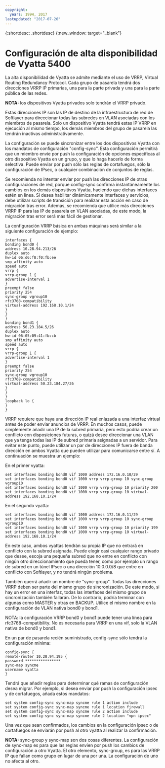 ```yaml
---
copyright:
  years: 1994, 2017
lastupdated: "2017-07-26"
---
```


{:shortdesc: .shortdesc}
{:new_window: target="_blank"}

# Configuración de alta disponibilidad de Vyatta 5400

La alta disponibilidad de Vyatta se admite mediante el uso de VRRP, Virtual Routing Redundancy Protocol. Cada grupo de pasarela tendrá dos direcciones VRRP IP primarias, una para la parte privada y una para la parte pública de las redes. 

**NOTA:** los dispositivos Vyatta privados solo tendrán el VRRP privado. 

Estas direcciones IP son las IP de destino de la infraestructura de red de Softlayer para direccionar todas las subredes en VLAN asociadas con los miembros de pasarela. Solo un dispositivo Vyatta tendrá estas IP VRRP en ejecución al mismo tiempo, los demás miembros del grupo de pasarela las tendrán inactivas administrativamente.

La configuración se puede sincronizar entre los dos dispositivos Vyatta con los mandatos de configuración "config-sync". Esta configuración permitirá que un miembro envíe por push la configuración de opciones específicas al otro dispositivo Vyatta en un grupo, y que lo haga hacerlo de forma selectiva. Puede enviar por push sólo las reglas de cortafuegos, sólo la configuración de IPsec, o cualquier combinación de conjuntos de reglas. 

Se recomienda no intentar enviar por push las direcciones IP de otras configuraciones de red, porque config-sync confirma instantáneamente los cambios en los demás dispositivos Vyatta, haciendo que dichas interfaces estén en línea. Si desea habilitar dinámicamente interfaces y servicios, debe utilizar scripts de transición para realizar esta acción en caso de migración tras error. Además, se recomienda que utilice más direcciones VRRP IP para las IP de pasarela en VLAN asociadas, de este modo, la migración tras error será más fácil de gestionar.

La configuración VRRP básica en ambas máquinas será similar a la siguiente configuración de ejemplo:

    interfaces {
    bonding bond0 {
    address 10.28.94.213/26
    duplex auto
    hw-id 06:d6:f8:f0:fb:ee
    smp_affinity auto
    speed auto
    vrrp {
    vrrp-group 1 {
    advertise-interval 1
    }
    preempt false
    priority 254
    sync-group vgroup10
    rfc3768-compatibility
    virtual-address 192.168.10.1/24
    }
    }
    }
    bonding bond1 {
    address 50.23.184.5/26
    duplex auto
    hw-id 06:05:09:41:fb:cb
    smp_affinity auto
    speed auto
    vrrp {
    vrrp-group 1 {
    advertise-interval 1
    }
    preempt false
    priority 254
    sync-group vgroup10
    rfc3768-compatibility
    virtual-address 50.23.184.27/26
    }
    }
    }
    loopback lo {
    }
    }

VRRP requiere que haya una dirección IP real enlazada a una interfaz virtual antes de poder enviar anuncios de VRRP. En muchos casos, puede simplemente añadir una IP de la subred primaria, pero esto podría crear un conflicto con disposiciones futuras, o quizá desee direccionar una VLAN que ya tenga todas las IP de subred primaria asignadas a un servidor. Para evitar este punto, puede utilizar un par de direcciones IP fuera de banda dirección en ambos Vyatta que pueden utilizar para comunicarse entre sí. A continuación se muestra un ejemplo:

En el primer vyatta:

    set interfaces bonding bond0 vif 1000 address 172.16.0.10/29
    set interfaces bonding bond0 vif 1000 vrrp vrrp-group 10 sync-group vgroup10
    set interfaces bonding bond0 vif 1000 vrrp vrrp-group 10 priority 200
    set interfaces bonding bond0 vif 1000 vrrp vrrp-group 10 virtual-address 192.168.10.1/24

En el segundo vyatta:

    set interfaces bonding bond0 vif 1000 address 172.16.0.11/29
    set interfaces bonding bond0 vif 1000 vrrp vrrp-group 10 sync-group vgroup10
    set interfaces bonding bond0 vif 1000 vrrp vrrp-group 10 priority 199
    set interfaces bonding bond0 vif 1000 vrrp vrrp-group 10 virtual-address 192.168.10.1/24

En este caso, ambos vyattas tendrán su propia IP que no entrará en conflicto con la subred asignada. Puede elegir casi cualquier rango privado que desee, escoja una pequeña subred que no entre en conflicto con ningún otro direccionamiento que pueda tener, como por ejemplo un rango de subred en un túnel IPsec o una dirección 10.0.0.0/8 que entre en conflicto con Softlayer, y no tendrá ningún problema.

También querrá añadir un nombre de "sync-group". Todas las direcciones VRRP deben ser parte del mismo grupo de sincronización. De este modo, si hay un error en una interfaz, todas las interfaces del mismo grupo de sincronización también fallarán. De lo contrario, podría terminar con algunas como MASTER y otras en BACKUP. Utilice el mismo nombre en la configuración de VLAN nativa bond0 y bond1.

NOTA: la configuración VRRP bond0 y bond1 puede tener una línea para rfc3768-compatibility. No es necesaria para VRRP en una vif, solo la VLAN nativa de bond0 y bond1.

En un par de pasarela recién suministrado, config-sync sólo tendrá la configuración mínima:


    config-sync {
    remote-router 10.28.94.195 {
    password ****************
    sync-map syncme
    username vyatta
    }

Tendrá que añadir reglas para determinar qué ramas de configuración desea migrar. Por ejemplo, si desea enviar por push la configuración ipsec y de cortafuegos, añada estos mandatos:


    set system config-sync sync-map syncme rule 1 action include
    set system config-sync sync-map syncme rule 1 location firewall
    set system config-sync sync-map syncme rule 2 action include
    set system config-sync sync-map syncme rule 2 location "vpn ipsec"

Una vez que sean confirmados, los cambios en la configuración ipsec o de cortafuegos se enviarán por push al otro vyatta al realizar la confirmación.

**NOTA:** sync-group y sync-map son dos cosas diferentes. La configuración de sync-map es para que las reglas envíen por push los cambios de configuración a otro Vyatta. El otro elemento, sync-group, es para las VRRP IP que fallan como grupo en lugar de una por una. La configuración de uno no afecta al otro.
